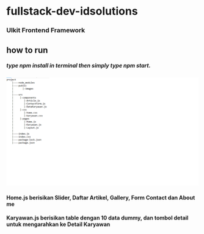 # fullstack-dev-idsolutions

### UIkit Frontend Framework

## how to run
##### type npm install in terminal then simply type npm start.

![Project Directory.](image/directory.png)

#### Home.js berisikan Slider, Daftar Artikel, Gallery, Form Contact dan About me
#### Karyawan.js berisikan table dengan 10 data dummy, dan tombol detail untuk mengarahkan ke Detail Karyawan
